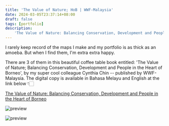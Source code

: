 ```yaml
---
title: 'The Value of Nature; HoB | WWF-Malaysia'
date: 2024-03-05T23:37:14+08:00
draft: false
tags: [portfolio]
description: 
    'The Value of Nature: Balancing Conservation, Development and People in the Heart of Borneo.'
---
```


I rarely keep record of the maps I make and my portfolio is as thick as an amoeba. But when I find them, I'm extra extra happy.

There are 3 of them in this beautiful coffee table book entitled: 'The Value of Nature; Balancing Conservation, Development and People in the Heart of Borneo', by my super cool colleague Cynthia Chin -- published by WWF-Malaysia. The digital copy is available in Bahasa Melayu and English at the link below 👇🏻

[The Value of Nature: Balancing Conservation, Development and People in the Heart of Borneo](https://www.wwf.org.my/?30005/The-Value-of-Nature-Balancing-Conservation-Development-and-People-in-the-Heart-of-Borneo)

![preview](/image/blog/wwfmy_valueofnature_01.jpg)

![preview](/image/blog/wwfmy_valueofnature_02.jpg)
